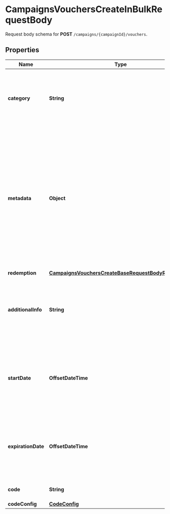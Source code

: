 

# CampaignsVouchersCreateInBulkRequestBody

Request body schema for **POST** `/campaigns/{campaignId}/vouchers`.

## Properties

| Name | Type | Description |
|------------ | ------------- | ------------- |
|**category** | **String** | The category assigned to the campaign. Either pass this parameter OR the &#x60;category_id&#x60;. |
|**metadata** | **Object** | The metadata object stores all custom attributes assigned to the voucher. A set of key/value pairs that you can attach to a voucher object. It can be useful for storing additional information about the voucher in a structured format. |
|**redemption** | [**CampaignsVouchersCreateBaseRequestBodyRedemption**](CampaignsVouchersCreateBaseRequestBodyRedemption.md) |  |
|**additionalInfo** | **String** | An optional field to keep any extra textual information about the code such as a code description and details. |
|**startDate** | **OffsetDateTime** | Activation timestamp defines when the voucher starts to be active in ISO 8601 format. Voucher is *inactive before* this date.  |
|**expirationDate** | **OffsetDateTime** | Expiration timestamp defines when the voucher expires in ISO 8601 format.  Voucher is *inactive after* this date. |
|**code** | **String** | Unique voucher code. |
|**codeConfig** | [**CodeConfig**](CodeConfig.md) |  |




